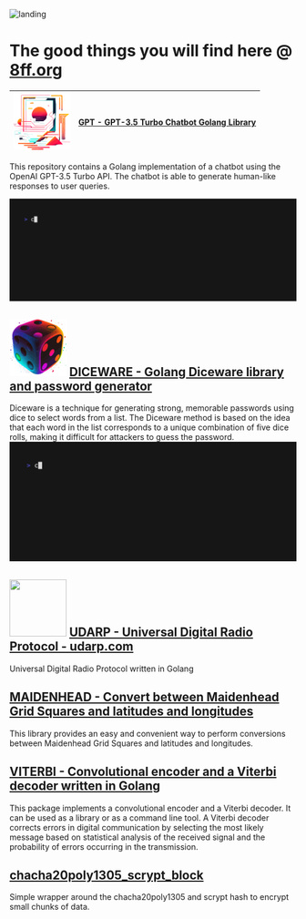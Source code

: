![landing](https://user-images.githubusercontent.com/96321026/208686753-04fae28b-d3f0-45ab-8d15-6a65a9aafcff.png)

# The good things you will find here @ [8ff.org](https://8ff.org)

| <img src="https://github.com/8ff/.github/blob/main/media/gpt_mini.svg" width="100" height="100"> | [GPT - GPT-3.5 Turbo Chatbot Golang Library](https://github.com/8ff/gpt) |
| --- | --- |

This repository contains a Golang implementation of a chatbot using the OpenAI GPT-3.5 Turbo API. The chatbot is able to generate human-like responses to user queries.

![example](https://github.com/8ff/gpt/blob/main/media/chat.gif)


## <img src="https://github.com/8ff/diceware/blob/main/media/logo_raw.svg" width="100" height="100"> [DICEWARE - Golang Diceware library and password generator](https://github.com/8ff/diceware)
Diceware is a technique for generating strong, memorable passwords using dice to select words from a list. The Diceware method is based on the idea that each word in the list corresponds to a unique combination of five dice rolls, making it difficult for attackers to guess the password.<br>
![example](https://github.com/8ff/diceware/blob/main/media/pwgen.gif)

## <img src="" width="100" height="100"> [UDARP - Universal Digital Radio Protocol - udarp.com](udarp.com)
Universal Digital Radio Protocol written in Golang<br>

## [MAIDENHEAD - Convert between Maidenhead Grid Squares and latitudes and longitudes](https://github.com/8ff/maidenhead)
This library provides an easy and convenient way to perform conversions between Maidenhead Grid Squares and latitudes and longitudes.<br>

## [VITERBI - Convolutional encoder and a Viterbi decoder written in Golang](https://github.com/8ff/viterbi)
This package implements a convolutional encoder and a Viterbi decoder. It can be used as a library or as a command line tool.
A Viterbi decoder corrects errors in digital communication by selecting the most likely message based on statistical analysis of the received signal and the probability of errors occurring in the transmission.<br>

## [chacha20poly1305_scrypt_block](https://github.com/8ff/chacha20poly1305_scrypt_block)
Simple wrapper around the chacha20poly1305 and scrypt hash to encrypt small chunks of data.<br>
